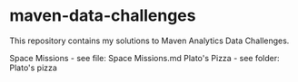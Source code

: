 # maven-data-challenges

This repository contains my solutions to Maven Analytics Data Challenges.

Space Missions - see file: Space Missions.md
Plato's Pizza - see folder: Plato's pizza
